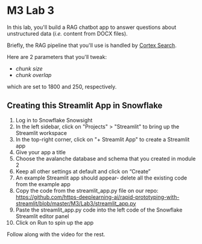 # M3 Lab 3

In this lab, you'll build a RAG chatbot app to answer questions about unstructured data (*i.e.* content from DOCX files). 

Briefly, the RAG pipeline that you'll use is handled by [Cortex Search](https://docs.snowflake.com/en/user-guide/snowflake-cortex/cortex-search/cortex-search-overview).

Here are 2 parameters that you'll tweak:
- *chunk size*
- *chunk overlap*

which are set to 1800 and 250, respectively.

## Creating this Streamlit App in Snowflake
1. Log in to Snowflake Snowsight
2. In the left sidebar, click on "Projects" > "Streamlit" to bring up the Streamlit workspace
3. In the top-right corner, click on "+ Streamlit App" to create a Streamlit app
4. Give your app a title
5. Choose the avalanche database and schema that you created in module 2
6. Keep all other settings at default and click on “Create”
7. An example Streamlit app should appear- delete all the existing code from the example app
8. Copy the code from the streamlit_app.py file on our repo:
https://github.com/https-deeplearning-ai/rapid-prototyping-with-streamlit/blob/master/M3/Lab3/streamlit_app.py
9. Paste the streamlit_app.py code into the left code of the Snowflake Streamlit editor panel
10. Click on Run to spin up the app

Follow along with the video for the rest. 



